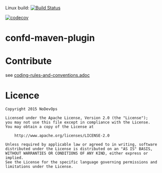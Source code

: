 Linux build: [![Build Status](https://travis-ci.org/nodevops/confd-maven-plugin.svg?branch=master)](https://travis-ci.org/nodevops/confd-maven-plugin)

[![codecov](https://codecov.io/gh/nodevops/confd-maven-plugin/branch/master/graph/badge.svg)](https://codecov.io/gh/nodevops/confd-maven-plugin)


# confd-maven-plugin

# Contribute

see [coding-rules-and-conventions.adoc](https://github.com/nodevops/confd-maven-plugin/tree/master/src/site/asciidoc/coding-rules-and-conventions.adoc)

# Licence

```
Copyright 2015 NoDevOps

Licensed under the Apache License, Version 2.0 (the "License");
you may not use this file except in compliance with the License.
You may obtain a copy of the License at

    http://www.apache.org/licenses/LICENSE-2.0

Unless required by applicable law or agreed to in writing, software
distributed under the License is distributed on an "AS IS" BASIS,
WITHOUT WARRANTIES OR CONDITIONS OF ANY KIND, either express or implied.
See the License for the specific language governing permissions and
limitations under the License.
```

